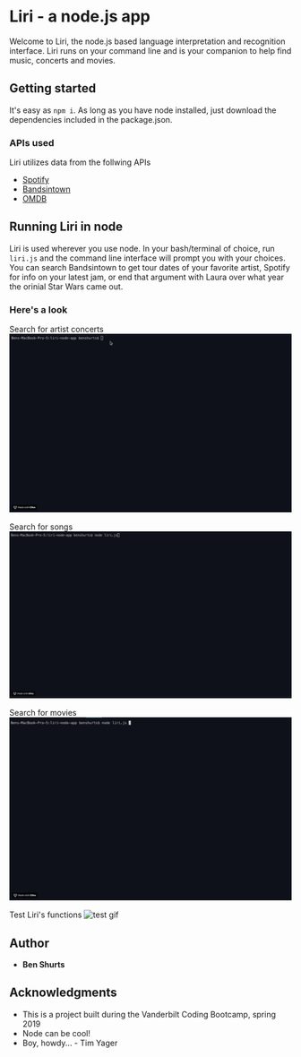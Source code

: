 # Liri - a node.js app

Welcome to Liri, the node.js based language interpretation and recognition interface. Liri runs on your command line and is your companion to help find music, concerts and movies.

## Getting started

It's easy as `npm i`. As long as you have node installed, just download the dependencies included in the package.json.

### APIs used

Liri utilizes data from the follwing APIs

* [Spotify](https://developer.spotify.com/documentation/web-api/)
* [Bandsintown](https://manager.bandsintown.com/support/bandsintown-api)
* [OMDB](http://www.omdbapi.com/)


## Running Liri in node

Liri is used wherever you use node. In your bash/terminal of choice, run `liri.js` and the command line interface will prompt you with your choices. You can search Bandsintown to get tour dates of your favorite artist, Spotify for info on your latest jam, or end that argument with Laura over what year the orinial Star Wars came out. 

### Here's a look

Search for artist concerts
![bandsintown search gif](https://github.com/bshurts93/liri-node-app/blob/master/images/bandsintown.gif)

Search for songs
![spotify search gif](https://github.com/bshurts93/liri-node-app/blob/master/images/spotify.gif)

Search for movies
![omdb search gif](https://github.com/bshurts93/liri-node-app/blob/master/images/omdb.gif)

Test Liri's functions
![test gif](https://github.com/bshurts93/liri-node-app/blob/master/images/test.gif)


## Author

* **Ben Shurts** 

## Acknowledgments

* This is a project built during the Vanderbilt Coding Bootcamp, spring 2019
* Node can be cool!
* Boy, howdy... - Tim Yager
